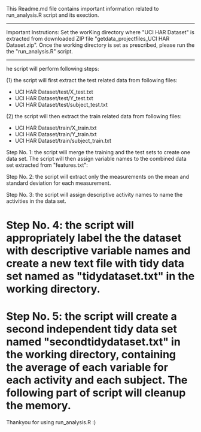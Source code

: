 This Readme.md file contains important information related to run_analysis.R script and its exection.
**********************************************************
Important Instrutions: Set the worKing directory where "UCI HAR Dataset" is extracted from downloaded ZIP file "getdata_projectfiles_UCI HAR Dataset.zip". Once the working directory is set as prescribed, please run the the "run_analysis.R" script.
**********************************************************

he script will perform following steps:

(1) the script will first extract the test related data from following files:

- UCI HAR Dataset/test/X_test.txt
- UCI HAR Dataset/test/Y_test.txt
- UCI HAR Dataset/test/subject_test.txt

(2) the script will then extract the train related data from following files:

- UCI HAR Dataset/train/X_train.txt
- UCI HAR Dataset/train/Y_train.txt
- UCI HAR Dataset/train/subject_train.txt

Step No. 1: the script will merge the training and the test sets to create one data set. The script will then assign variable names to the combined data set extracted from "features.txt":

Step No. 2: the script will extract only the measurements on the mean and standard deviation for each measurement.

Step No. 3: the script will assign descriptive activity names to name the activities in the data set.

# Step No. 4: the script will appropriately label the the dataset with descriptive variable names and create a new text file with tidy data set named as "tidydataset.txt" in the working directory.

# Step No. 5: the script will create a second independent tidy data set named "secondtidydataset.txt" in the working directory, containing the average of each variable for each activity and each subject. The following part of script will cleanup the memory.

Thankyou for using run_analysis.R :)
